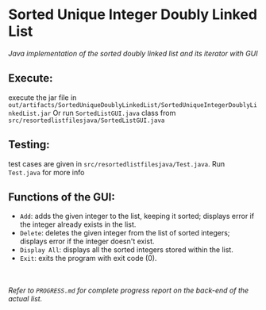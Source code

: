 # Sorted Unique Integer Doubly Linked List

*Java implementation of the sorted doubly linked list and its iterator with GUI*

## Execute: 
execute the jar file in `out/artifacts/SortedUniqueDoublyLinkedList/SortedUniqueIntegerDoublyLinkedList.jar`
Or run `SortedListGUI.java` class from `src/resortedlistfilesjava/SortedListGUI.java`

## Testing:
test cases are given in `src/resortedlistfilesjava/Test.java`. Run `Test.java` for more info

## Functions of the GUI:
- `Add`: adds the given integer to the list, keeping it sorted; displays error if the integer already exists in the list.
- `Delete`: deletes the given integer from the list of sorted integers; displays error if the integer doesn't exist.
- `Display All`: displays all the sorted integers stored within the list.
- `Exit`: exits the program with exit code (0).

<br /><br />*Refer to `PROGRESS.md` for complete progress report on the back-end of the actual list.*
